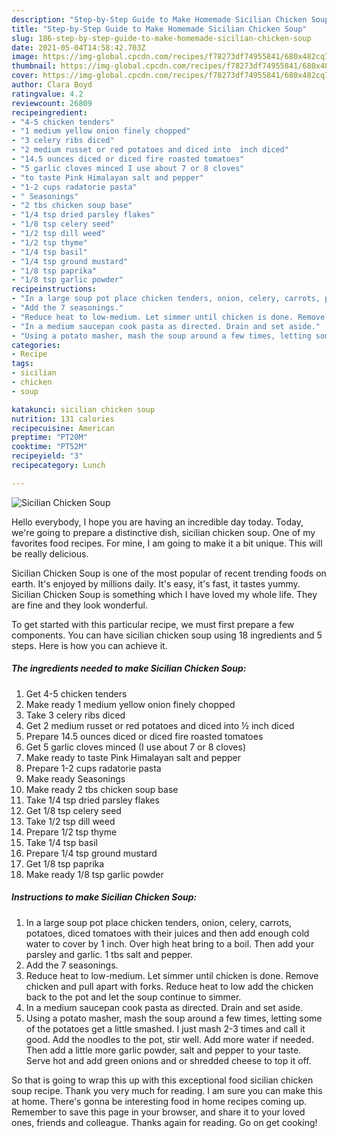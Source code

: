 ```yaml
---
description: "Step-by-Step Guide to Make Homemade Sicilian Chicken Soup"
title: "Step-by-Step Guide to Make Homemade Sicilian Chicken Soup"
slug: 186-step-by-step-guide-to-make-homemade-sicilian-chicken-soup
date: 2021-05-04T14:58:42.703Z
image: https://img-global.cpcdn.com/recipes/f78273df74955841/680x482cq70/sicilian-chicken-soup-recipe-main-photo.jpg
thumbnail: https://img-global.cpcdn.com/recipes/f78273df74955841/680x482cq70/sicilian-chicken-soup-recipe-main-photo.jpg
cover: https://img-global.cpcdn.com/recipes/f78273df74955841/680x482cq70/sicilian-chicken-soup-recipe-main-photo.jpg
author: Clara Boyd
ratingvalue: 4.2
reviewcount: 26809
recipeingredient:
- "4-5 chicken tenders"
- "1 medium yellow onion finely chopped"
- "3 celery ribs diced"
- "2 medium russet or red potatoes and diced into  inch diced"
- "14.5 ounces diced or diced fire roasted tomatoes"
- "5 garlic cloves minced I use about 7 or 8 cloves"
- "to taste Pink Himalayan salt and pepper"
- "1-2 cups radatorie pasta"
- " Seasonings"
- "2 tbs chicken soup base"
- "1/4 tsp dried parsley flakes"
- "1/8 tsp celery seed"
- "1/2 tsp dill weed"
- "1/2 tsp thyme"
- "1/4 tsp basil"
- "1/4 tsp ground mustard"
- "1/8 tsp paprika"
- "1/8 tsp garlic powder"
recipeinstructions:
- "In a large soup pot place chicken tenders, onion, celery, carrots, potatoes, diced tomatoes with their juices and then add enough cold water to cover by 1 inch. Over high heat bring to a boil. Then add your parsley and garlic. 1 tbs salt and pepper."
- "Add the 7 seasonings."
- "Reduce heat to low-medium. Let simmer until chicken is done. Remove chicken and pull apart with forks. Reduce heat to low add the chicken back to the pot and let the soup continue to simmer."
- "In a medium saucepan cook pasta as directed. Drain and set aside."
- "Using a potato masher, mash the soup around a few times, letting some of the potatoes get a little smashed. I just mash 2-3 times and call it good. Add the noodles to the pot, stir well. Add more water if needed. Then add a little more garlic powder, salt and pepper to your taste. Serve hot and add green onions and or shredded cheese to top it off."
categories:
- Recipe
tags:
- sicilian
- chicken
- soup

katakunci: sicilian chicken soup 
nutrition: 131 calories
recipecuisine: American
preptime: "PT20M"
cooktime: "PT52M"
recipeyield: "3"
recipecategory: Lunch

---
```



![Sicilian Chicken Soup](https://img-global.cpcdn.com/recipes/f78273df74955841/680x482cq70/sicilian-chicken-soup-recipe-main-photo.jpg)

Hello everybody, I hope you are having an incredible day today. Today, we're going to prepare a distinctive dish, sicilian chicken soup. One of my favorites food recipes. For mine, I am going to make it a bit unique. This will be really delicious.

Sicilian Chicken Soup is one of the most popular of recent trending foods on earth. It's enjoyed by millions daily. It's easy, it's fast, it tastes yummy. Sicilian Chicken Soup is something which I have loved my whole life. They are fine and they look wonderful.




To get started with this particular recipe, we must first prepare a few components. You can have sicilian chicken soup using 18 ingredients and 5 steps. Here is how you can achieve it.

<!--inarticleads1-->

##### The ingredients needed to make Sicilian Chicken Soup:

1. Get 4-5 chicken tenders
1. Make ready 1 medium yellow onion finely chopped
1. Take 3 celery ribs diced
1. Get 2 medium russet or red potatoes and diced into ½ inch diced
1. Prepare 14.5 ounces diced or diced fire roasted tomatoes
1. Get 5 garlic cloves minced (I use about 7 or 8 cloves)
1. Make ready to taste Pink Himalayan salt and pepper
1. Prepare 1-2 cups radatorie pasta
1. Make ready  Seasonings
1. Make ready 2 tbs chicken soup base
1. Take 1/4 tsp dried parsley flakes
1. Get 1/8 tsp celery seed
1. Take 1/2 tsp dill weed
1. Prepare 1/2 tsp thyme
1. Take 1/4 tsp basil
1. Prepare 1/4 tsp ground mustard
1. Get 1/8 tsp paprika
1. Make ready 1/8 tsp garlic powder




<!--inarticleads2-->

##### Instructions to make Sicilian Chicken Soup:

1. In a large soup pot place chicken tenders, onion, celery, carrots, potatoes, diced tomatoes with their juices and then add enough cold water to cover by 1 inch. Over high heat bring to a boil. Then add your parsley and garlic. 1 tbs salt and pepper.
1. Add the 7 seasonings.
1. Reduce heat to low-medium. Let simmer until chicken is done. Remove chicken and pull apart with forks. Reduce heat to low add the chicken back to the pot and let the soup continue to simmer.
1. In a medium saucepan cook pasta as directed. Drain and set aside.
1. Using a potato masher, mash the soup around a few times, letting some of the potatoes get a little smashed. I just mash 2-3 times and call it good. Add the noodles to the pot, stir well. Add more water if needed. Then add a little more garlic powder, salt and pepper to your taste. Serve hot and add green onions and or shredded cheese to top it off.




So that is going to wrap this up with this exceptional food sicilian chicken soup recipe. Thank you very much for reading. I am sure you can make this at home. There's gonna be interesting food in home recipes coming up. Remember to save this page in your browser, and share it to your loved ones, friends and colleague. Thanks again for reading. Go on get cooking!
